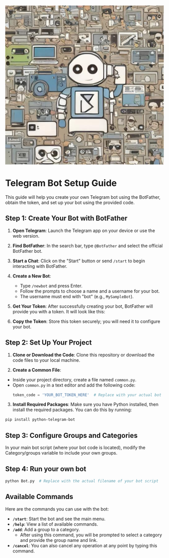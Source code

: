 ![Bot in Telegram](bot.png) 

# Telegram Bot Setup Guide

This guide will help you create your own Telegram bot using the BotFather, obtain the token, and set up your bot using the provided code.

## Step 1: Create Your Bot with BotFather

1. **Open Telegram**: Launch the Telegram app on your device or use the web version.

2. **Find BotFather**: In the search bar, type `@BotFather` and select the official BotFather bot.

3. **Start a Chat**: Click on the "Start" button or send `/start` to begin interacting with BotFather.

4. **Create a New Bot**:
   - Type `/newbot` and press Enter.
   - Follow the prompts to choose a name and a username for your bot.
   - The username must end with "bot" (e.g., `MySampleBot`).

5. **Get Your Token**: After successfully creating your bot, BotFather will provide you with a token. It will look like this:

6. **Copy the Token**: Store this token securely; you will need it to configure your bot.

## Step 2: Set Up Your Project

1. **Clone or Download the Code**: Clone this repository or download the code files to your local machine.

2. **Create a Common File**:
- Inside your project directory, create a file named `common.py`.
- Open `common.py` in a text editor and add the following code:
  ```python
  token_code = 'YOUR_BOT_TOKEN_HERE'  # Replace with your actual bot token
  ```

3. **Install Required Packages**:
Make sure you have Python installed, then install the required packages. You can do this by running:
```bash
pip install python-telegram-bot
```
## Step 3: Configure Groups and Categories

In your main bot script (where your bot code is located), modify the Category/groups  variable to include your own groups.

## Step 4: Run your own bot
```bash
python Bot.py  # Replace with the actual filename of your bot script
```
## Available Commands

Here are the commands you can use with the bot:

- **`/start`**: Start the bot and see the main menu.
- **`/help`**: View a list of available commands.
- **`/add`**: Add a group to a category.
  - After using this command, you will be prompted to select a category and provide the group name and link.
- **`/cancel`**: You can also cancel any operation at any point by typing this command.
